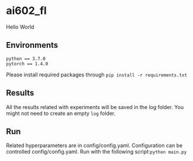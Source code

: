 # ai602_fl
Hello World

## Environments
```shell script
python == 3.7.0
pytorch == 1.4.0
```
Please install required packages through ```pip install -r requirements.txt```

## Results
All the results related with experiments will be saved in the log folder.
You might not need to create an empty ```log``` folder.

## Run
Related hyperparameters are in config/config.yaml. Configuration can be controlled config/config.yaml.
Run with the following script:```python main.py```